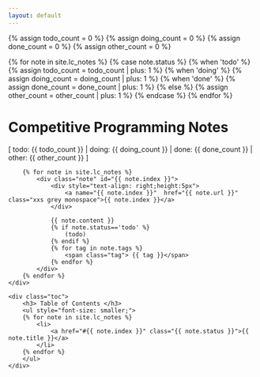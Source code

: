 ```yaml
---
layout: default
---
```



{% assign todo_count = 0 %}
{% assign doing_count = 0 %}
{% assign done_count = 0 %}
{% assign other_count = 0 %}

{% for note in site.lc_notes %}
    {% case note.status %}
        {% when 'todo' %}
            {% assign todo_count = todo_count | plus: 1 %}
        {% when 'doing' %}
            {% assign doing_count = doing_count | plus: 1 %}
        {% when 'done' %}
            {% assign done_count = done_count | plus: 1 %}
        {% else %}
            {% assign other_count = other_count | plus: 1 %}
    {% endcase %}
{% endfor %}

<div class="container">
    <div class="notes">
        <h1>Competitive Programming Notes</h1>
        <div class="note">
            [ <span class="todo">   todo: </span> {{ todo_count }}
            | <span class="doing"> doing: </span> {{ doing_count }} 
            | <span class="done">   done: </span> {{ done_count }} 
            | <span class="other"> other: </span> {{ other_count }} 
            ]
        </div>
        
        {% for note in site.lc_notes %}
            <div class="note" id="{{ note.index }}">
                <div style="text-align: right;height:5px">
                    <a name="{{ note.index }}"  href="{{ note.url }}" class="xxs grey monospace">{{ note.index }}</a>
                </div>
                
                {{ note.content }}
                {% if note.status=='todo' %}
                    (todo)
                {% endif %}
                {% for tag in note.tags %}
                    <span class="tag"> {{ tag }}</span>
                {% endfor %}
            </div>  
        {% endfor %}
    </div>
   
    <div class="toc">
        <h3> Table of Contents </h3>
        <ul style="font-size: smaller;">
        {% for note in site.lc_notes %}
            <li>
                <a href="#{{ note.index }}" class="{{ note.status }}">{{ note.title }}</a>
            </li>
        {% endfor %}
        </ul>
    </div>
</div>